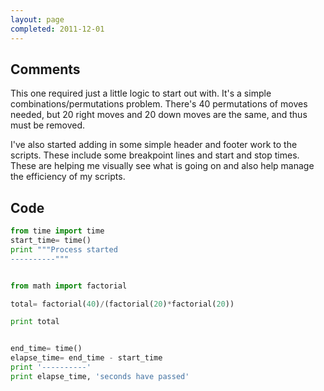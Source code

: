 ```yaml
---
layout: page
completed: 2011-12-01
---
```


## Comments

This one required just a little logic to start out with. It's a simple
combinations/permutations problem. There's 40 permutations of moves needed, but
20 right moves and 20 down moves are the same, and thus must be removed.

I've also started adding in some simple header and footer work to the scripts.
These include some breakpoint lines and start and stop times. These are helping
me visually see what is going on and also help manage the efficiency of my
scripts.

## Code

```python
from time import time
start_time= time()
print """Process started
----------"""


from math import factorial

total= factorial(40)/(factorial(20)*factorial(20))

print total


end_time= time()
elapse_time= end_time - start_time
print '----------'
print elapse_time, 'seconds have passed'
```
